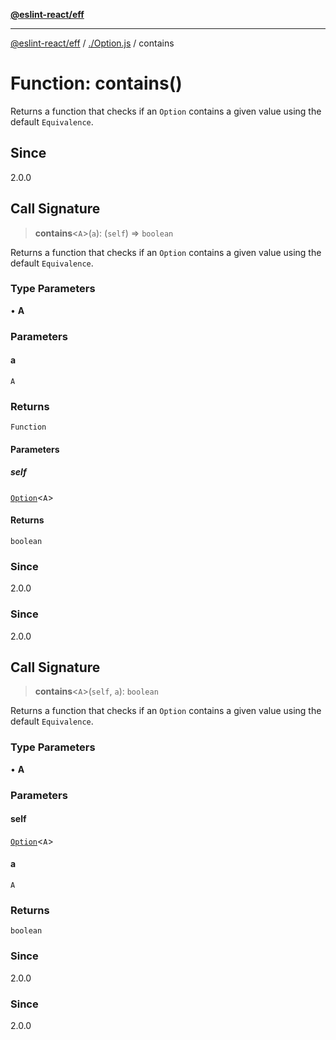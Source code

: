 [**@eslint-react/eff**](../../README.md)

***

[@eslint-react/eff](../../README.md) / [./Option.js](../README.md) / contains

# Function: contains()

Returns a function that checks if an `Option` contains a given value using the default `Equivalence`.

## Since

2.0.0

## Call Signature

> **contains**\<`A`\>(`a`): (`self`) => `boolean`

Returns a function that checks if an `Option` contains a given value using the default `Equivalence`.

### Type Parameters

• **A**

### Parameters

#### a

`A`

### Returns

`Function`

#### Parameters

##### self

[`Option`](../type-aliases/Option.md)\<`A`\>

#### Returns

`boolean`

### Since

2.0.0

### Since

2.0.0

## Call Signature

> **contains**\<`A`\>(`self`, `a`): `boolean`

Returns a function that checks if an `Option` contains a given value using the default `Equivalence`.

### Type Parameters

• **A**

### Parameters

#### self

[`Option`](../type-aliases/Option.md)\<`A`\>

#### a

`A`

### Returns

`boolean`

### Since

2.0.0

### Since

2.0.0
